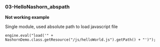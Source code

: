 ### 03-HelloNashorn_abspath ###

**Not working example**

Single module, used absolute path to load javascript file 

`engine.eval("load('" + NashornDemo.class.getResource("/js/helloWorld.js").getPath() + "')");`


